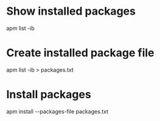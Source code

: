 # Show installed packages
apm list -ib

# Create installed package file
apm list -ib > packages.txt

# Install packages
apm install --packages-file packages.txt

